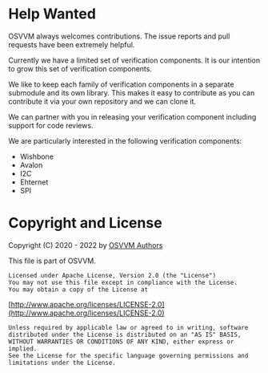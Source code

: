 # Help Wanted
OSVVM always welcomes contributions. 
The issue reports and pull requests have been extremely helpful.

Currently we have a limited set of verification components.
It is our intention to grow this set of verification components.

We like to keep each family of verification components in a 
separate submodule and its own library.   This makes it easy to
contribute as you can contribute it via your own repository
and we can clone it.   

We can partner with you in releasing your verification component
including support for code reviews.

We are particularly interested in the following verification components:
* Wishbone
* Avalon
* I2C
* Ehternet
* SPI

# Copyright and License
Copyright (C) 2020 - 2022 by [OSVVM Authors](AUTHORS.md)   

This file is part of OSVVM.

    Licensed under Apache License, Version 2.0 (the "License")
    You may not use this file except in compliance with the License.
    You may obtain a copy of the License at

  [http://www.apache.org/licenses/LICENSE-2.0](http://www.apache.org/licenses/LICENSE-2.0)

    Unless required by applicable law or agreed to in writing, software
    distributed under the License is distributed on an "AS IS" BASIS,
    WITHOUT WARRANTIES OR CONDITIONS OF ANY KIND, either express or implied.
    See the License for the specific language governing permissions and
    limitations under the License.


